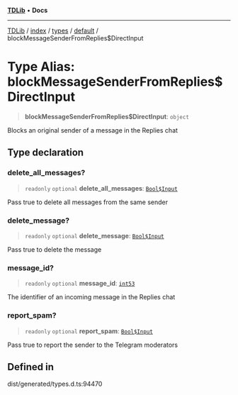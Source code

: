 [**TDLib**](../../../../../../README.md) • **Docs**

***

[TDLib](../../../../../../modules.md) / [index](../../../../../README.md) / [types](../../../README.md) / [default](../README.md) / blockMessageSenderFromReplies$DirectInput

# Type Alias: blockMessageSenderFromReplies$DirectInput

> **blockMessageSenderFromReplies$DirectInput**: `object`

Blocks an original sender of a message in the Replies chat

## Type declaration

### delete\_all\_messages?

> `readonly` `optional` **delete\_all\_messages**: [`Bool$Input`](Bool$Input.md)

Pass true to delete all messages from the same sender

### delete\_message?

> `readonly` `optional` **delete\_message**: [`Bool$Input`](Bool$Input.md)

Pass true to delete the message

### message\_id?

> `readonly` `optional` **message\_id**: [`int53`](int53.md)

The identifier of an incoming message in the Replies chat

### report\_spam?

> `readonly` `optional` **report\_spam**: [`Bool$Input`](Bool$Input.md)

Pass true to report the sender to the Telegram moderators

## Defined in

dist/generated/types.d.ts:94470
